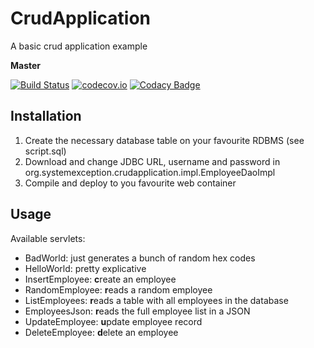 # CrudApplication 
A basic crud application example

**Master**

[![Build Status](https://travis-ci.org/lcappuccio/crud-application.svg?branch=master)](https://travis-ci.org/lcappuccio/crud-application)
[![codecov.io](https://codecov.io/github/lcappuccio/crud-application/coverage.svg?branch=master)](https://codecov.io/github/lcappuccio/crud-application?branch=master)
[![Codacy Badge](https://api.codacy.com/project/badge/grade/92b25f0e94fb4704b87af54a39a0d08b)](https://www.codacy.com/app/leo_4/crud-application)

## Installation
1. Create the necessary database table on your favourite RDBMS (see script.sql)
2. Download and change JDBC URL, username and password in org.systemexception.crudapplication.impl.EmployeeDaoImpl
3. Compile and deploy to you favourite web container

## Usage
Available servlets:
* BadWorld: just generates a bunch of random hex codes
* HelloWorld: pretty explicative
* InsertEmployee: **c**reate an employee
* RandomEmployee: **r**eads a random employee
* ListEmployees: **r**eads a table with all employees in the database
* EmployeesJson: **r**eads the full employee list in a JSON
* UpdateEmployee: **u**pdate employee record
* DeleteEmployee: **d**elete an employee